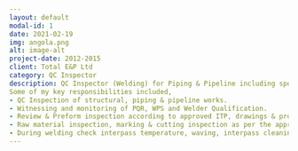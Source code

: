 ```yaml
---
layout: default
modal-id: 1
date: 2021-02-19
img: angola.png
alt: image-alt
project-date: 2012-2015
client: Total E&P Ltd
category: QC Inspector
description: QC Inspector (Welding) for Piping & Pipeline including spools & jumpers, riser tower quad, Tri and string pipelines, Double joints for gas export and water injection pipelines, Pipe in pipe swage welds, Cladding, Structures including suction piles/ILT/FLET/SIV,URTA & LRTA structures, Buoyancy tanks, Midwater arches.  
Some of my key responsibilities included,
- QC Inspection of structural, piping & pipeline works.
- Witnessing and monitoring of PQR, WPS and Welder Qualification.
- Review & Preform inspection according to approved ITP, drawings & procedures method statements.
- Raw material inspection, marking & cutting inspection as per the approved drawings.
- During welding check interpass temperature, waving, interpass cleaning, maintaining welding parameters.
---
```


